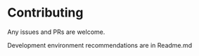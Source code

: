 # Contributing
Any issues and PRs are welcome.

Development environment recommendations are in Readme.md
